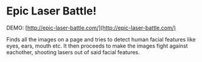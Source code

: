 # Epic Laser Battle!

DEMO: [http://epic-laser-battle.com/](http://epic-laser-battle.com/)

Finds all the images on a page and tries to detect human facial features like eyes, ears, mouth etc.
It then proceeds to make the images fight against eachother, shooting lasers out of said facial
features.

